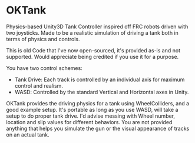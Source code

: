 # OKTank
Physics-based Unity3D Tank Controller inspired off FRC robots driven with two joysticks. Made to be a realistic simulation of driving a tank both in terms of physics and controls.

This is old Code that I've now open-sourced, it's provided as-is and not supported. Would appreciate being credited if you use it for a purpose.

You have two control schemes:
- Tank Drive: Each track is controlled by an individual axis for maximum control and realism.
- WASD: Controlled by the standard Vertical and Horizontal axes in Unity.

OKTank provides the driving physics for a tank using WheelColliders, and a good example setup. It's portable as long as you use WASD, will take a setup to do proper tank drive.
I'd advise messing with Wheel number, location and slip values for different behaviors.
You are not provided anything that helps you simulate the gun or the visual appearance of tracks on an actual tank.
